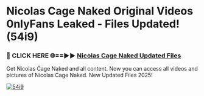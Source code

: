 # Nicolas Cage Naked Original Videos 0nlyFans Leaked - Files Updated! (54i9)

<h3>🔴 CLICK HERE 🌐==►► <a href="https://tinyurl.com/up5wt9bj" rel="nofollow">Nicolas Cage Naked Updated Files</a></h3>

Get Nicolas Cage Naked and all content. Now you can access all videos and pictures of Nicolas Cage Naked. New Updated Files 2025!

[![54i9](https://i.imgur.com/ABiUzMV.gif)](https://tinyurl.com/up5wt9bj)
